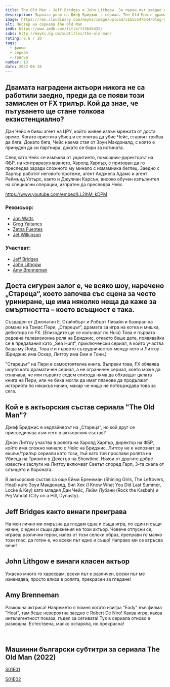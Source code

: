 ```yaml
---
title: The Old Man - Jeff Bridges и John Lithgow. За първи път заедно в телевизионен сериал!
description: Първата роля на Джеф Бриджис в сериал. The Old Man е драматичен сериал за бивш агент на ЦРУ. Ето всичко, което знаем за новия премиерен сериал на FX.
image: https://res.cloudinary.com/mayks/image/upload/v1655547644/blog-mayks/movies/the-old-man/the-old-man-poster_ql0vzu.webp
alt: Постер на сериала The Old Man
imdb: https://www.imdb.com/title/tt5645432/
subs: http://mayks.bg.cm/subtitles/the-old-man/
rating: 8.6 / 10
tags:
  - филми
  - сериал
  - трилър
number: 13
date: 2022-06-18
---
```


## Двамата наградени актьори никога не са работили заедно, преди да се появи този замислен от FX трилър. Кой да знае, че пътуването ще стане толкова екзистенциално?  

Дан Чейс е бивш агент на ЦРУ, който живее извън мрежата от доста време. Когато пристига убиец и се опитва да убие Чейс, старият трябва да бяга. Докато бяга, Чейс наема стая от Зоуи Макдоналд, с която е принуден да си партнира, докато се бори за истината.

След като Чейс се измъква от укритието, помощник-директорът на ФБР, на контраразузнаването, Харолд Харпър, е призован да го преследва заради сложното му минало с измамника беглец. Заедно с Харпър работят неговото протеже, агент Анджела Адамс и агент Реймънд Уотърс, както и Джулиан Карсън, високо обучен изпълнител на специални операции, изпратен да преследва Чейс.

https://www.youtube.com/embed/LL2lhM_kDPM

### Режисьор:

-   [Jon Watts](https://www.imdb.com/name/nm1218281)
-   [Greg Yaitanes](https://www.imdb.com/name/nm0944981/)
-   [Zetna Fuentes](https://www.imdb.com/name/nm0297489/)
-   [Jet Wilkinson](https://www.imdb.com/name/nm1288934/)

### Участват:

-   [Jeff Bridges](https://www.imdb.com/name/nm0000313/)
-   [John Lithgow](https://www.imdb.com/name/nm0001475/)
-   [Amy Brenneman](https://www.imdb.com/name/nm0000312)

<article-image 
  thumb="https://res.cloudinary.com/mayks/image/upload/c_scale,h_352,w_720/v1655554122/blog-mayks/movies/the-old-man/the-old-man-6_v4c0br.webp"
  src="https://res.cloudinary.com/mayks/image/upload/v1655554122/blog-mayks/movies/the-old-man/the-old-man-6_v4c0br.webp"
  alt="The Dogs of The Old Man(2022)"
/></article-image>
<article-image 
  thumb="https://res.cloudinary.com/mayks/image/upload/c_scale,h_352,w_720/v1655554122/blog-mayks/movies/the-old-man/the-old-man-3_mnlg7o.webp"
  src="https://res.cloudinary.com/mayks/image/upload/v1655554122/blog-mayks/movies/the-old-man/the-old-man-3_mnlg7o.webp"
  alt="Amy Brenneman in The Old Man(2022)"
/></article-image>
<article-image 
  thumb="https://res.cloudinary.com/mayks/image/upload/c_scale,h_352,w_720/v1655554122/blog-mayks/movies/the-old-man/the-old-man-4_mjtogo.webp"
  src="https://res.cloudinary.com/mayks/image/upload/v1655554122/blog-mayks/movies/the-old-man/the-old-man-4_mjtogo.webp"
  alt="John Lithgow in The Old Man(2022)"
/></article-image>
<article-image 
  thumb="https://res.cloudinary.com/mayks/image/upload/c_scale,h_352,w_720/v1655554122/blog-mayks/movies/the-old-man/the-old-man-2_smn2rc.webp"
  src="https://res.cloudinary.com/mayks/image/upload/v1655554122/blog-mayks/movies/the-old-man/the-old-man-2_smn2rc.webp"
  alt="Amy Brenneman in The Old Man(2022)"
/></article-image>
<article-image 
  thumb="https://res.cloudinary.com/mayks/image/upload/c_scale,h_352,w_720/v1655554122/blog-mayks/movies/the-old-man/the-old-man-5_mawr53.webp"
  src="https://res.cloudinary.com/mayks/image/upload/v1655554122/blog-mayks/movies/the-old-man/the-old-man-5_mawr53.webp"
  alt="John Lithgow in The Old Man(2022)"
/></article-image>
<article-image 
  thumb="https://res.cloudinary.com/mayks/image/upload/c_scale,h_352,w_720/v1655554122/blog-mayks/movies/the-old-man/the-old-man-1_e44gcp.webp"
  src="https://res.cloudinary.com/mayks/image/upload/v1655554122/blog-mayks/movies/the-old-man/the-old-man-1_e44gcp.webp"
  alt="JAlia Shawkat in The Old Man(2022)"
/></article-image>


## Доста сигурен залог е, че всяко шоу, наречено „Стареца“, което започва със сцена за често уриниране, ще има няколко неща да каже за смъртността – което всъщност е така.

Създаден от Джонатан Е. Стайнбърг и Робърт Ливайн и базиран на романа на Томас Пери, „Старецът“, драмата за игра на котка и мишка, дебютира по FX. (Епизодите ще се излъчват по Hulu) Това е първата редовна телевизионна роля на Бриджис, откакто беше дете, появявайки се в предавания като „Sea Hunt“, приключенски сериал, в който участва баща му Лойд. Това е и първото сътрудничество между него и Литгоу - (Бриджис има Оскар, Литгоу има Еми и Тони.)

"Старецът" на Пери е самостоятелна книга. Въпреки това, FX обявява шоуто като драматичен сериал, а не ограничен сериал, което може да означава, че или първите седем епизода няма да обхващат цялата книга на Пери, или че биха могли да имат планове да продължат историята по някакъв начин, макар че нищо не потвърждава това за сега.

## Кой е в актьорския състав сериала "The Old Man"?  

Джеф Бриджис е хедлайнерът на „Стареца“, но кой друг се присъединява към него в актьорския състав?

Джон Литгоу участва в ролята на Харолд Харпър, директор на ФБР, който има сложно минало с Чейс на Бриджис. Литгоу не е непознат за екшън/трилър сериали като този, тъй като той прослави ролята на Убиеца на Тринити в Декстър на Showtime. Някои от другите добре известни заслуги на Литгоу включват Светът според Гарп, 3-та скала от слънцето и Короната.

В актьорския състав са още Ейми Бренеман (Shining Girls, The Leftovers, Heat) като Зоуи Макдоналд, Бил Хек  (I Know What You Did Last Summer, Locke & Key) като младия Дан Чейс, Лийм Лубани (Rock the Kasbah) и Pej Vahdat (City on a Hill, Dynasty)..  

## Jeff Bridges както винаги преиграва
На мен лично ми омръзна да гледам една и съща игра, по един и същи начин, с едни и същи движения на този актьор. Човече отпусни се, играеш различни герои, излез от този селски образ, преправи го малко този глас, да готин е, но всеки път едно и също! Направо ми се втръсва вече!

## John Lithgow е винаги класен актьор

Ужасно много го харесвам, всеки път е различен, всеки път ме изненадва, просто влиза в ролята, прекрасен за гледане!

## Amy Brenneman  

Разкошна актриса! Навремето я помня когато изигра "Eady" във филма "Heat", там беше невероятна заедно с Robert De Niro! Каква игра, каква интелигентност показа, гъдел за сетивата! Тук в сериала отново е разкошна. Естествена, малко остаряла, но прекрасна!

<br>

## Машинни български субтитри за сериала The Old Man (2022)  

[S01E01](http://mayks.bg.cm/subtitles/the-old-man/the.old.man.s01e01.1080p.web.h264-plzproper.zip)  

[S01E02](http://mayks.bg.cm/subtitles/the-old-man/the.old.man.s01e02.1080p.web.h264-plzproper.zip)
